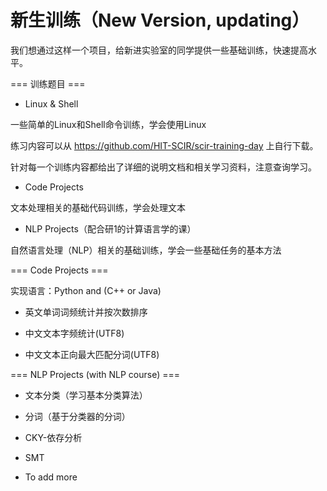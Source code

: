 # 新生训练（New Version, updating）
我们想通过这样一个项目，给新进实验室的同学提供一些基础训练，快速提高水平。

=== 训练题目 ===

- Linux & Shell

一些简单的Linux和Shell命令训练，学会使用Linux

练习内容可以从 https://github.com/HIT-SCIR/scir-training-day 上自行下载。

针对每一个训练内容都给出了详细的说明文档和相关学习资料，注意查询学习。

- Code Projects

文本处理相关的基础代码训练，学会处理文本

- NLP Projects（配合研1的计算语言学的课）

自然语言处理（NLP）相关的基础训练，学会一些基础任务的基本方法

=== Code Projects ===

实现语言：Python and (C++ or Java)

- 英文单词词频统计并按次数排序

- 中文文本字频统计(UTF8)

- 中文文本正向最大匹配分词(UTF8)


=== NLP Projects (with NLP course) ===

- 文本分类（学习基本分类算法）

- 分词（基于分类器的分词）

- CKY-依存分析

- SMT

- To add more
